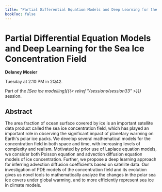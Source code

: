 ```yaml
---
title: "Partial Differential Equation Models and Deep Learning for the Sea Ice Concentration Field"
bookToc: false
---
```


# Partial Differential Equation Models and Deep Learning for the Sea Ice Concentration Field

**Delaney Mosier**

Tuesday at 2:10 PM in 2Q42.

Part of the *[Sea ice modelling]({{< relref "/sessions/session33" >}})* session.

## Abstract

The area fraction of ocean surface covered by ice is an important satellite data product called the sea ice concentration field, which has played an important role in observing the significant impact of planetary warming on Earth's polar ice packs. We develop several mathematical models for the concentration field in both space and time, with increasing levels of complexity and realism. Motivated by prior use of Laplace equation models, we consider both Poisson equation and advection diffusion equation models of ice concentration. Further, we propose a deep learning approach for inferring advection diffusion coefficients based on satellite data. Our investigation of PDE models of the concentration field and its evolution gives us novel tools to mathematically analyze the changes in the polar sea ice covers under global warming, and to more efficiently represent sea ice in climate models.


